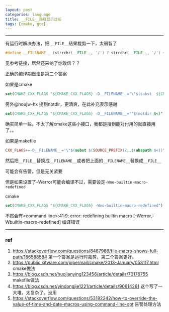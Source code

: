 ```yaml
---
layout: post
categories: language
title: __FILE__路径显示过长
tags: [cmake, gcc]
---
```


  

---

有运行时解决办法，把 `__FILE__`结果裁剪一下，太弱智了

```c++
#define __FILENAME__ (strrchr(__FILE__, '/') ? strrchr(__FILE__, '/') + 1 : __FILE__)
```

见参考链接，居然还采纳了你敢信？？

正确的编译期做法是第二个答案



如果是cmake

```cmake
set(CMAKE_CXX_FLAGS "${CMAKE_CXX_FLAGS} -D__FILENAME__='\"$(subst  ${CMAKE_SOURCE_DIR}/,,$(abspath $<))\"'")
```


另外@houjw-hx 提到notdir，更清爽，在此补充表示感谢

```cmake
set(CMAKE_CXX_FLAGS "${CMAKE_CXX_FLAGS} -D__FILENAME__='"$(notdir $<)"'")
```
确实简单一些。不太了解cmake这些小接口，我都是搜到能对付用的就直接用了。。

如果是makefile

```makefile
CXX_FLAGS+=-D__FILENAME__='\"$(subst $(SOURCE_PREFIX)/,,$(abspath $<))\"'"
```

然后把`__FILE__`替换成`__FILENAME__`或者把上面的`__FILENAME__`替换成`__FILE__`

可能会有告警，但是无关紧要

但是如果设置了-Werror可能会编译不过，需要设定`-Wno-builtin-macro-redefined`



cmake

```cmake
set(CMAKE_CXX_FLAGS "${CMAKE_CXX_FLAGS} -Wno-builtin-macro-redefined")
```



不然会有\<command line\>:41:9: error: redefining builtin macro [-Werror,-Wbuiltin-macro-redefined] 编译错误





----

### ref

1. https://stackoverflow.com/questions/8487986/file-macro-shows-full-path/16658858# 第一个答案是运行时裁剪，第二个答案更好。
2. https://public.kitware.com/pipermail/cmake/2013-January/053117.html cmake做法
3. https://blog.csdn.net/huojianying123456/article/details/70176755  makefile做法
4. https://blog.csdn.net/yindongjie1221/article/details/90614261 这个写了一大堆，太复杂了。没用
5. https://stackoverflow.com/questions/53182242/how-to-override-the-value-of-time-and-date-macros-using-command-line-opt 告警处理方法




